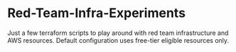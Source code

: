 # Red-Team-Infra-Experiments

Just a few terraform scripts to play around with red team infrastructure and AWS resources. Default configuration uses free-tier eligible resources only.